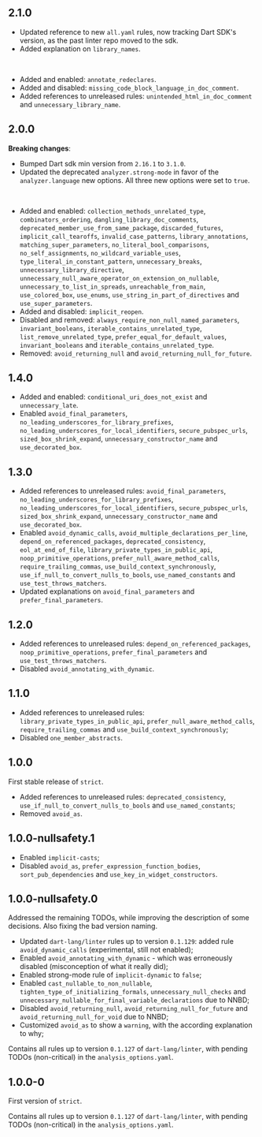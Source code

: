 ## 2.1.0

- Updated reference to new `all.yaml` rules, now tracking Dart SDK's version, as the past linter repo moved to the sdk.
- Added explanation on `library_names`.
<br>

- Added and enabled: `annotate_redeclares`.
- Added and disabled: `missing_code_block_language_in_doc_comment`.
- Added references to unreleased rules: `unintended_html_in_doc_comment` and `unnecessary_library_name`.

## 2.0.0

**Breaking changes**:
- Bumped Dart sdk min version from `2.16.1` to `3.1.0`.
- Updated the deprecated `analyzer.strong-mode` in favor of the `analyzer.language` new options. All three
new options were set to `true`.
<br>

- Added and enabled: `collection_methods_unrelated_type`, `combinators_ordering`, `dangling_library_doc_comments`, 
`deprecated_member_use_from_same_package`, `discarded_futures`, `implicit_call_tearoffs`, `invalid_case_patterns`,
`library_annotations`, `matching_super_parameters`, `no_literal_bool_comparisons`, `no_self_assignments`,
`no_wildcard_variable_uses`, `type_literal_in_constant_pattern`, `unnecessary_breaks`, `unnecessary_library_directive`,
`unnecessary_null_aware_operator_on_extension_on_nullable`, `unnecessary_to_list_in_spreads`, `unreachable_from_main`,
`use_colored_box`, `use_enums`, `use_string_in_part_of_directives` and `use_super_parameters`.
- Added and disabled: `implicit_reopen`.
- Disabled and removed: `always_require_non_null_named_parameters`, `invariant_booleans`,
`iterable_contains_unrelated_type`, `list_remove_unrelated_type`, `prefer_equal_for_default_values`,
`invariant_booleans` and `iterable_contains_unrelated_type`.
- Removed: `avoid_returning_null` and `avoid_returning_null_for_future`.

## 1.4.0

- Added and enabled: `conditional_uri_does_not_exist` and `unnecessary_late`.
- Enabled `avoid_final_parameters`, `no_leading_underscores_for_library_prefixes`,
`no_leading_underscores_for_local_identifiers`, `secure_pubspec_urls`, `sized_box_shrink_expand`,
`unnecessary_constructor_name` and `use_decorated_box`.

## 1.3.0

- Added references to unreleased rules: `avoid_final_parameters`, `no_leading_underscores_for_library_prefixes`,
`no_leading_underscores_for_local_identifiers`, `secure_pubspec_urls`, `sized_box_shrink_expand`,
`unnecessary_constructor_name` and `use_decorated_box`.
- Enabled `avoid_dynamic_calls`, `avoid_multiple_declarations_per_line`, `depend_on_referenced_packages`,
`deprecated_consistency`, `eol_at_end_of_file`, `library_private_types_in_public_api`, `noop_primitive_operations`,
`prefer_null_aware_method_calls`, `require_trailing_commas`, `use_build_context_synchronously`,
`use_if_null_to_convert_nulls_to_bools`, `use_named_constants` and `use_test_throws_matchers`.
- Updated explanations on `avoid_final_parameters` and `prefer_final_parameters`.

## 1.2.0

- Added references to unreleased rules: `depend_on_referenced_packages`, `noop_primitive_operations`,
`prefer_final_parameters` and `use_test_throws_matchers`.
- Disabled `avoid_annotating_with_dynamic`.

## 1.1.0

- Added references to unreleased rules: `library_private_types_in_public_api`, `prefer_null_aware_method_calls`, 
`require_trailing_commas` and `use_build_context_synchronously`;
- Disabled `one_member_abstracts`.

## 1.0.0

First stable release of `strict`.

- Added references to unreleased rules: `deprecated_consistency`, `use_if_null_to_convert_nulls_to_bools` and
`use_named_constants`;
- Removed `avoid_as`.

## 1.0.0-nullsafety.1
- Enabled `implicit-casts`;
- Disabled `avoid_as`, `prefer_expression_function_bodies`, `sort_pub_dependencies` and
`use_key_in_widget_constructors`.

## 1.0.0-nullsafety.0

Addressed the remaining TODOs, while improving the description of some decisions. Also fixing the bad version naming.

- Updated `dart-lang/linter` rules up to version `0.1.129`: added rule `avoid_dynamic_calls` (experimental, still not
enabled);
- Enabled `avoid_annotating_with_dynamic` - which was erroneously disabled (misconception of what it really did);
- Enabled strong-mode rule of `implicit-dynamic` to `false`;
- Enabled `cast_nullable_to_non_nullable`, `tighten_type_of_initializing_formals`, `unnecessary_null_checks` and 
`unnecessary_nullable_for_final_variable_declarations` due to NNBD;
- Disabled `avoid_returning_null`, `avoid_returning_null_for_future` and `avoid_returning_null_for_void` due to NNBD;
- Customized `avoid_as` to show a `warning`, with the according explanation to why;

Contains all rules up to version `0.1.127` of `dart-lang/linter`, with pending TODOs (non-critical) in the
`analysis_options.yaml`.

## 1.0.0-0

First version of `strict`.

Contains all rules up to version `0.1.127` of `dart-lang/linter`, with pending TODOs (non-critical) in the
`analysis_options.yaml`.
